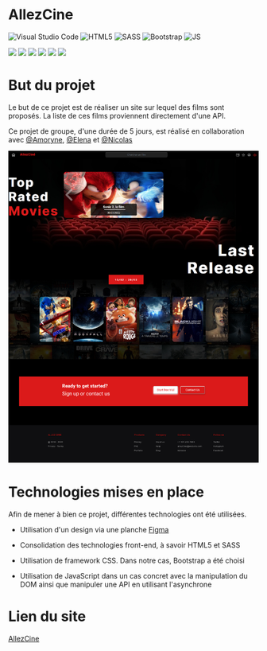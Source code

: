 # AllezCine

![Visual Studio Code](https://img.shields.io/badge/Visual%20Studio%20Code-777CB4.svg?style=for-the-badge&logo=visual-studio-code&logoColor=white)
![HTML5](https://img.shields.io/badge/HTML-239120?style=for-the-badge&logo=html5&logoColor=white)
![SASS](https://img.shields.io/badge/Sass-CC6699?style=for-the-badge&logo=sass&logoColor=white)
![Bootstrap](https://img.shields.io/badge/Bootstrap-563D7C?style=for-the-badge&logo=bootstrap&logoColor=white)
![JS](https://img.shields.io/badge/JavaScript-F7DF1E?style=for-the-badge&logo=javascript&logoColor=black)

<p align="left">
<img src="https://img.shields.io/badge/JS-API-yellow">
<img src="https://img.shields.io/badge/JS-DOM-yellow">
<img src="https://img.shields.io/badge/JS-async-yellow">
<img src="https://img.shields.io/badge/CSS-SASS-red">
<img src="https://img.shields.io/badge/CSS-Bootstrap-blue">
<img src="https://img.shields.io/badge/Design-Figma-lightblue">
</p>

# But du projet 

Le but de ce projet est de réaliser un site sur lequel des films sont proposés. La liste de ces films proviennent directement d'une API.

Ce projet de groupe, d'une durée de 5 jours, est réalisé en collaboration avec [@Amoryne](https://github.com/Amoryne), [@Elena](https://github.com/TozurElena) et [@Nicolas](https://github.com/Kurner)

![Site](assets/img/site.png)

# Technologies mises en place

Afin de mener à bien ce projet, différentes technologies ont été utilisées. 

* Utilisation d'un design via une planche [Figma](https://www.figma.com/file/sDT58wuez4oWbfw6rEN8Yp/Untitled)

* Consolidation des technologies front-end, à savoir HTML5 et SASS

* Utilisation de framework CSS. Dans notre cas, Bootstrap a été choisi

* Utilisation de JavaScript dans un cas concret avec la manipulation du DOM ainsi que manipuler une API en utilisant l'asynchrone

# Lien du site

[AllezCine](calcagnoloic.github.io/allezcine/)


